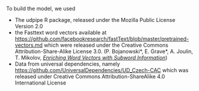 To build the model, we used 

- The udpipe R package, released under the Mozilla Public License Version 2.0
- the Fasttext word vectors available at https://github.com/facebookresearch/fastText/blob/master/pretrained-vectors.md which were released under the Creative Commons Attribution-Share-Alike License 3.0. (P. Bojanowski\*, E. Grave\*, A. Joulin, T. Mikolov, [*Enriching Word Vectors with Subword Information*](https://arxiv.org/abs/1607.04606))
- Data from universal dependencies, namely https://github.com/UniversalDependencies/UD_Czech-CAC which was released under Creative Commons Attribution-ShareAlike 4.0 International License
